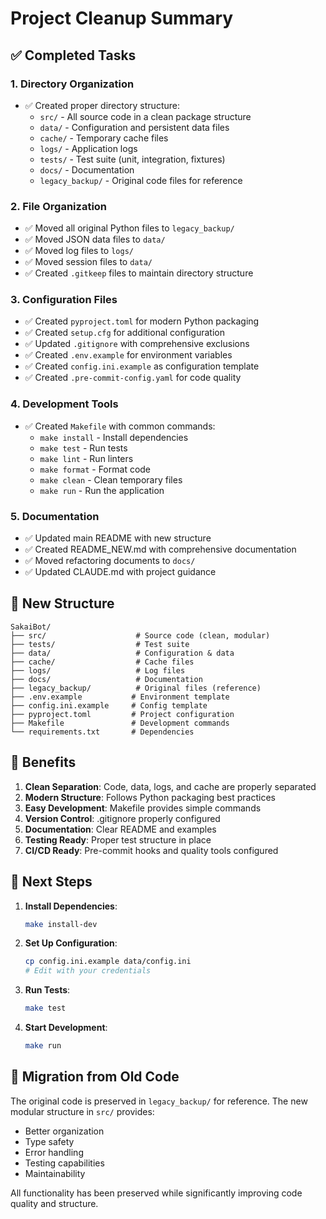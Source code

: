 # Project Cleanup Summary

## ✅ Completed Tasks

### 1. **Directory Organization**
- ✅ Created proper directory structure:
  - `src/` - All source code in a clean package structure
  - `data/` - Configuration and persistent data files
  - `cache/` - Temporary cache files
  - `logs/` - Application logs
  - `tests/` - Test suite (unit, integration, fixtures)
  - `docs/` - Documentation
  - `legacy_backup/` - Original code files for reference

### 2. **File Organization**
- ✅ Moved all original Python files to `legacy_backup/`
- ✅ Moved JSON data files to `data/`
- ✅ Moved log files to `logs/`
- ✅ Moved session files to `data/`
- ✅ Created `.gitkeep` files to maintain directory structure

### 3. **Configuration Files**
- ✅ Created `pyproject.toml` for modern Python packaging
- ✅ Created `setup.cfg` for additional configuration
- ✅ Updated `.gitignore` with comprehensive exclusions
- ✅ Created `.env.example` for environment variables
- ✅ Created `config.ini.example` as configuration template
- ✅ Created `.pre-commit-config.yaml` for code quality

### 4. **Development Tools**
- ✅ Created `Makefile` with common commands:
  - `make install` - Install dependencies
  - `make test` - Run tests
  - `make lint` - Run linters
  - `make format` - Format code
  - `make clean` - Clean temporary files
  - `make run` - Run the application

### 5. **Documentation**
- ✅ Updated main README with new structure
- ✅ Created README_NEW.md with comprehensive documentation
- ✅ Moved refactoring documents to `docs/`
- ✅ Updated CLAUDE.md with project guidance

## 📁 New Structure

```
SakaiBot/
├── src/                    # Source code (clean, modular)
├── tests/                  # Test suite
├── data/                   # Configuration & data
├── cache/                  # Cache files
├── logs/                   # Log files
├── docs/                   # Documentation
├── legacy_backup/          # Original files (reference)
├── .env.example           # Environment template
├── config.ini.example     # Config template
├── pyproject.toml         # Project configuration
├── Makefile               # Development commands
└── requirements.txt       # Dependencies
```

## 🎯 Benefits

1. **Clean Separation**: Code, data, logs, and cache are properly separated
2. **Modern Structure**: Follows Python packaging best practices
3. **Easy Development**: Makefile provides simple commands
4. **Version Control**: .gitignore properly configured
5. **Documentation**: Clear README and examples
6. **Testing Ready**: Proper test structure in place
7. **CI/CD Ready**: Pre-commit hooks and quality tools configured

## 🚀 Next Steps

1. **Install Dependencies**:
   ```bash
   make install-dev
   ```

2. **Set Up Configuration**:
   ```bash
   cp config.ini.example data/config.ini
   # Edit with your credentials
   ```

3. **Run Tests**:
   ```bash
   make test
   ```

4. **Start Development**:
   ```bash
   make run
   ```

## 🔄 Migration from Old Code

The original code is preserved in `legacy_backup/` for reference. The new modular structure in `src/` provides:

- Better organization
- Type safety
- Error handling
- Testing capabilities
- Maintainability

All functionality has been preserved while significantly improving code quality and structure.